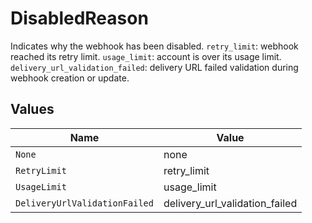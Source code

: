 # DisabledReason

Indicates why the webhook has been disabled. `retry_limit`: webhook reached its retry limit. `usage_limit`: account is over its usage limit. `delivery_url_validation_failed`: delivery URL failed validation during webhook creation or update.


## Values

| Name                           | Value                          |
| ------------------------------ | ------------------------------ |
| `None`                         | none                           |
| `RetryLimit`                   | retry_limit                    |
| `UsageLimit`                   | usage_limit                    |
| `DeliveryUrlValidationFailed`  | delivery_url_validation_failed |